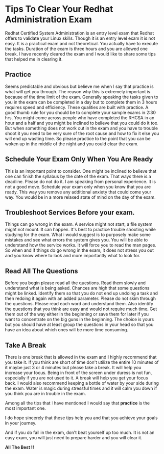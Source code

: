 #  Tips To Clear Your Redhat Administration Exam




Redhat Certified System Administration is an entry level exam that Redhat offers to validate your Linux skills. Though it is an entry level exam it is not easy. It is a practical exam and not theoretical. You actually have to execute the tasks. Duration of the exam is three hours and you are allowed one break. I have recently cleared the exam and I would like to share some tips that helped me in clearing it. 




## Practice

Seems predictable and obvious but believe me when I say that practice is what will get you through. The reason why this is extremely important is because of the time limit of the exam. Generally speaking the tasks given to you in the exam can be completed in a day but to complete them in 3 hours requires speed and efficiency. These qualities are built with practice. A good thumb rule for you should be to complete your sample exams in 2:30 hrs. You might come across people who have completed the RHCSA in an hour and a half and you might be inclined to believe that you could do it too. But when something does not work out in the exam and you have to trouble shoot it you need to be very sure of the root cause and how to fix it else you will end up wasting time. So please practice to the point that you can be woken up in the middle of the night and you could clear the exam.


## Schedule Your Exam Only When You Are Ready

This is an important point to consider. One might be inclined to believe that one can finish the syllabus by the date of the exam. That ways there is a deadline. Please do not do it. I am speaking from personal experience. It is not a good move. Schedule your exam only when you know that you are ready. This way you remove any additional anxiety that could come your way. You would be in a more relaxed state of mind on the day of the exam.


## Troubleshoot Services Before your exam.

Things can go wrong in the exam. A service might not start, a file system might not mount. It can happen. It's best to practice trouble shooting while studying for the exam. What i would suggest is to purposely make some mistakes and see what errors the system gives you. You will be able to understand how the service works. It will force you to read the man pages. So when and if things do go wrong in the exam, it does not stress you out and you know where to look and more importantly what to look for. 


## Read All The Questions

Before you begin please read all the questions. Read them slowly and understand what is being asked. Chances are high that some questions might be linked. Identify them so that you do not end up undoing a task and then redoing it again with an added parameter. Please do not skim through the questions. Please read each word and understand them. Also identify the questions that you think are easy and would not require much time. Get them out of the way either in the beginning or save them for later if you want to concentrate on the big guns in the beginning. The choice is yours but you should have at least group the questions in your head so that you have an idea about which ones will be more time consuming.


## Take A Break

There is one break that is allowed in the exam and I highly recommend that you take it. If you think are short of time don't utilize the entire 10 minutes of it maybe just 3 or 4 minutes but please take a break. It will help you increase your focus. Being in front of the screen under duress is not fun, especially if you are not used to it. A break will help you get your focus back. I would also recommend keeping a bottle of water by your side during the exam. Water is magic during stressful times and it will calm you down if you think you are in trouble in the exam.



Among all the tips that I have mentioned I would say that **practice** is the most important one. 

I do hope sincerely that these tips help you and that you achieve your goals in your journey.

And if you do fail in the exam, don't beat yourself up too much. It is not an easy exam, you will just need to prepare harder and you will clear it. 


**All The Best !!** 


